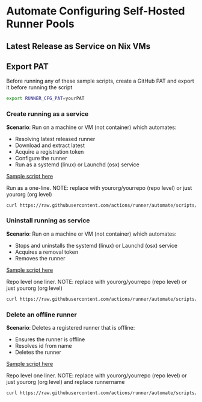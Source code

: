 # Automate Configuring Self-Hosted Runner Pools

## Latest Release as Service on Nix VMs

## Export PAT

Before running any of these sample scripts, create a GitHub PAT and export it before running the script

```bash
export RUNNER_CFG_PAT=yourPAT
```

### Create running as a service

**Scenario**: Run on a machine or VM (not container) which automates:

 - Resolving latest released runner
 - Download and extract latest
 - Acquire a registration token
 - Configure the runner
 - Run as a systemd (linux) or Launchd (osx) service

[Sample script here](../scripts/create-latest-svc.sh) 

Run as a one-line. NOTE: replace with yourorg/yourrepo (repo level) or just yourorg (org level) 
```bash
curl https://raw.githubusercontent.com/actions/runner/automate/scripts/create-latest-svc.sh | bash -s yourorg/yourrepo
```

### Uninstall running as service 

**Scenario**: Run on a machine or VM (not container) which automates:

 - Stops and uninstalls the systemd (linux) or Launchd (osx) service
 - Acquires a removal token
 - Removes the runner

[Sample script here](../scripts/remove-svc.sh) 

Repo level one liner.  NOTE: replace with yourorg/yourrepo (repo level) or just yourorg (org level) 
```bash
curl https://raw.githubusercontent.com/actions/runner/automate/scripts/remove-svc.sh | bash -s yourorg/yourrepo
```

### Delete an offline runner

**Scenario**: Deletes a registered runner that is offline:

 - Ensures the runner is offline
 - Resolves id from name
 - Deletes the runner

[Sample script here](../scripts/delete.sh) 

Repo level one liner.  NOTE: replace with yourorg/yourrepo (repo level) or just yourorg (org level) and replace runnername
```bash
curl https://raw.githubusercontent.com/actions/runner/automate/scripts/remove-svc.sh | bash -s yourorg/yourrepo runnername
```
